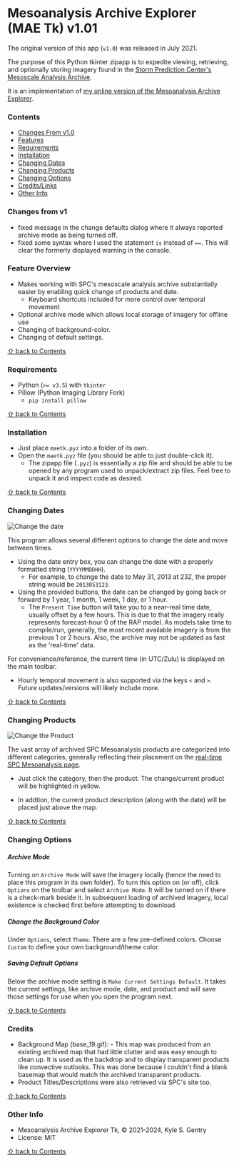 # Mesoanalysis Archive Explorer (MAE Tk) v1.01

The original version of this app (`v1.0`) was released in July 2021.

The purpose of this Python tkinter zipapp is to expedite viewing, retrieving, and optionally storing imagery found in the [Storm Prediction Center's](https://spc.noaa.gov) [Mesoscale Analysis Archive](https://www.spc.noaa.gov/exper/ma_archive/).

It is an implementation of [my online version of the Mesoanalysis Archive Explorer](https://ksgwxfan.github.io/mae/index.html).

### Contents
* [Changes From v1.0](#changes-from-v1)
* [Features](#feature-overview)
* [Requirements](#requirements)
* [Installation](#installation)
* [Changing Dates](#changing-dates)
* [Changing Products](#changing-products)
* [Changing Options](#changing-options)
* [Credits/Links](#credits)
* [Other Info](#other-info)

### Changes from v1
- fixed message in the change defaults dialog where it always reported archive mode as being turned off.
- fixed some syntax where I used the statement `is` instead of `==`. This will clear the formerly displayed warning in the console.

### Feature Overview

- Makes working with SPC's mesoscale analysis archive substantially easier by enabling quick change of products and date.
  - Keyboard shortcuts included for more control over temporal movement
- Optional archive mode which allows local storage of imagery for offline use
- Changing of background-color.
- Changing of default settings.

[&#8679; back to Contents](#contents)

### Requirements

- Python (`>= v3.5`) with `tkinter`
- Pillow (Python Imaging Library Fork)
  - `pip install pillow`

[&#8679; back to Contents](#contents)

### Installation

- Just place `maetk.pyz` into a folder of its own.
- Open the `maetk.pyz` file (you should be able to just double-click it).
  - The zipapp file (`.pyz`) is essentially a zip file and should be able to be opened by any program used to unpack/extract zip files. Feel free to unpack it and inspect code as desired.

[&#8679; back to Contents](#contents)

### Changing Dates

![Change the date](https://ksgwxfan.github.io/mae/project_resources/v01_change_date.gif)

This program allows several different options to change the date and move between times.
- Using the date entry box, you can change the date with a properly formatted string (`YYYYMMDDHH`).
  - For example, to change the date to May 31, 2013 at 23Z, the proper string would be `2013053123`.
- Using the provided buttons, the date can be changed by going back or forward by 1 year, 1 month, 1 week, 1 day, or 1 hour.
  - The `Present Time` button will take you to a near-real time date, usually offset by a few hours. This is due to that the imagery really represents forecast-hour 0 of the RAP model. As models take time to compile/run, generally, the most recent available imagery is from the previous 1 or 2 hours. Also, the archive may not be updated as fast as the 'real-time' data.

For convenience/reference, the current time (in UTC/Zulu) is displayed on the main toolbar.

- Hourly temporal movement is also supported via the keys `<` and `>`. Future updates/versions will likely include more.

[&#8679; back to Contents](#contents)

### Changing Products

![Change the Product](https://ksgwxfan.github.io/mae/project_resources/v01_change_products.png)

The vast array of archived SPC Mesoanalysis products are categorized into different categories, generally reflecting their placement on the [real-time SPC Mesoanalysis page](https://www.spc.noaa.gov/exper/mesoanalysis/new/viewsector.php?sector=19).

- Just click the category, then the product. The change/current product will be highlighted in yellow.

- In addtion, the current product description (along with the date) will be placed just above the map.

[&#8679; back to Contents](#contents)

### Changing Options

##### Archive Mode

Turning on `Archive Mode` will save the imagery locally (hence the need to place this program in its own folder). To turn this option on (or off), click `Options` on the toolbar and select `Archive Mode`. It will be turned on if there is a check-mark beside it. In subsequent loading of archived imagery, local existence is checked first before attempting to download.

##### Change the Background Color

Under `Options`, select `Theme`. There are a few pre-defined colors. Choose `Custom` to define your own background/theme color.

##### Saving Default Options

Below the archive mode setting is `Make Current Settings Default`. It takes the current settings, like archive mode, date, and product and will save those settings for use when you open the program next.

[&#8679; back to Contents](#contents)

### Credits

- Background Map (base_19.gif): [](https://www.spc.noaa.gov) - This map was produced from an existing archived map that had little clutter and was easy enough to clean up. It is used as the backdrop and to display transparent products like convective outlooks. This was done because I couldn't find a blank basemap that would match the archived transparent products.
- Product Titles/Descriptions were also retrieved via SPC's site too.

[&#8679; back to Contents](#contents)


### Other Info

- Mesoanalysis Archive Explorer Tk, &copy; 2021-2024, Kyle S. Gentry
- License: MIT

[&#8679; back to Contents](#contents)

